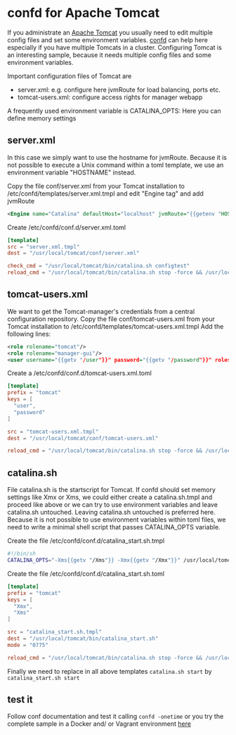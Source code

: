 # confd for Apache Tomcat
If you administrate an [Apache Tomcat](http://tomcat.apache.org/) you usually need to edit multiple config
files and set some environment variables.
[confd](https://github.com/haad/confd) can help here especially if you have multiple Tomcats in a cluster.
Configuring Tomcat is an interesting sample, because it needs multiple config files and some environment
variables.

Important configuration files of Tomcat are
- server.xml: e.g. configure here jvmRoute for load balancing, ports etc.
- tomcat-users.xml: configure access rights for manager webapp

A frequently used environment variable is CATALINA_OPTS: Here you can define memory settings

## server.xml
In this case we simply want to use the hostname for jvmRoute. Because it is not possible to execute a Unix
command within a toml template, we use an environment variable "HOSTNAME" instead.

Copy the file conf/server.xml from your Tomcat installation to /etc/confd/templates/server.xml.tmpl and edit
"Engine tag" and add jvmRoute
```xml
<Engine name="Catalina" defaultHost="localhost" jvmRoute="{{getenv "HOSTNAME"}}">
```

Create /etc/confd/conf.d/server.xml.toml
```TOML
[template]
src = "server.xml.tmpl"
dest = "/usr/local/tomcat/conf/server.xml"

check_cmd = "/usr/local/tomcat/bin/catalina.sh configtest"
reload_cmd = "/usr/local/tomcat/bin/catalina.sh stop -force && /usr/local/tomcat/bin/catalina.sh start"
```

## tomcat-users.xml
We want to get the Tomcat-manager's credentials from a central configuration repository.
Copy the file conf/tomcat-users.xml from your Tomcat installation to /etc/confd/templates/tomcat-users.xml.tmpl
Add the following lines:
```xml
<role rolename="tomcat"/>
<role rolename="manager-gui"/>
<user username="{{getv "/user"}}" password="{{getv "/password"}}" roles="tomcat,manager-gui"/>
```

Create a /etc/confd/conf.d/tomcat-users.xml.toml
```TOML
[template]
prefix = "tomcat"
keys = [
  "user",
  "password"
]

src = "tomcat-users.xml.tmpl"
dest = "/usr/local/tomcat/conf/tomcat-users.xml"

reload_cmd = "/usr/local/tomcat/bin/catalina.sh stop -force && /usr/local/tomcat/bin/catalina.sh start"
```


## catalina.sh
File catalina.sh is the startscript for Tomcat. If confd should set memory settings like Xmx or Xms, we could
either create a catalina.sh.tmpl and proceed like above or we can try to use environment variables and leave
catalina.sh untouched. Leaving catalina.sh untouched is preferred here. Because it is not possible to use
environment variables within toml files, we need to write a minimal shell script that passes CATALINA_OPTS
variable.

Create the file /etc/confd/conf.d/catalina_start.sh.tmpl
```sh
#!/bin/sh
CATALINA_OPTS="-Xms{{getv "/Xms"}} -Xmx{{getv "/Xmx"}}" /usr/local/tomcat/bin/catalina.sh start
```

Create the file /etc/confd/conf.d/catalina_start.sh.toml
```TOML
[template]
prefix = "tomcat"
keys = [
  "Xmx",
  "Xms"
]

src = "catalina_start.sh.tmpl"
dest = "/usr/local/tomcat/bin/catalina_start.sh"
mode = "0775"

reload_cmd = "/usr/local/tomcat/bin/catalina.sh stop -force && /usr/local/tomcat/bin/catalina_start.sh start"
```

Finally we need to replace in all above templates `catalina.sh start` by `catalina_start.sh start`

## test it
Follow conf documentation and test it calling `confd -onetime` or you try the complete sample in a Docker and/
or Vagrant environment [here](https://github.com/muenchhausen/tomcat-confd)
